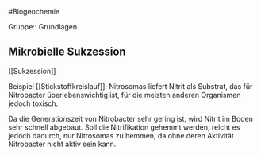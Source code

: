 #Biogeochemie 

Gruppe:: Grundlagen

## Mikrobielle Sukzession

[[Sukzession]]

Beispiel [[Stickstoffkreislauf]]: Nitrosomas liefert Nitrit als Substrat, das für Nitrobacter überlebenswichtig ist, für die meisten anderen Organismen jedoch toxisch. 

Da die Generationszeit von Nitrobacter sehr gering ist, wird Nitrit im Boden sehr schnell abgebaut. Soll die Nitrifikation gehemmt werden, reicht es jedoch dadurch, nur Nitrosomas zu hemmen, da ohne deren Aktivität Nitrobacter nicht aktiv sein kann.